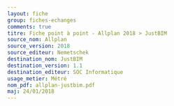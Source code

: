 ```yaml
---
layout: fiche
group: fiches-echanges
comments: true
titre: Fiche point à point - Allplan 2018 > JustBIM
source_nom: Allplan
source_version: 2018
source_editeur: Nemetschek
destination_nom: JustBIM
destination_version: 1.1
destination_editeur: SOC Informatique
usage_metier: Métré
nom_pdf: allplan-justbim.pdf
maj: 24/01/2018
---
```

